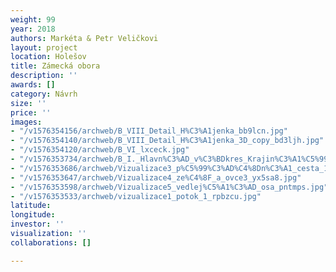 ```yaml
---
weight: 99
year: 2018
authors: Markéta & Petr Veličkovi
layout: project
location: Holešov
title: Zámecká obora
description: ''
awards: []
category: Návrh
size: ''
price: ''
images:
- "/v1576354156/archweb/B_VIII_Detail_H%C3%A1jenka_bb9lcn.jpg"
- "/v1576354140/archweb/B_VIII_Detail_H%C3%A1jenka_3D_copy_bd3ljh.jpg"
- "/v1576354120/archweb/B_VI_lxceck.jpg"
- "/v1576353734/archweb/B_I._Hlavn%C3%AD_v%C3%BDkres_Krajin%C3%A1%C5%99sko_architektonick%C3%A9_%C5%99e%C5%A1en%C3%AD_zmen%C5%A1en%C3%BD_v%C3%BDkres_stikye.jpg"
- "/v1576353686/archweb/Vizualizace3_p%C5%99%C3%AD%C4%8Dn%C3%A1_cesta_1_utozj8.jpg"
- "/v1576353647/archweb/Vizualizace4_ze%C4%8F_a_ovce3_yx5sa8.jpg"
- "/v1576353598/archweb/Vizualizace5_vedlej%C5%A1%C3%AD_osa_pntmps.jpg"
- "/v1576353533/archweb/vizualizace1_potok_1_rpbzcu.jpg"
latitude: 
longitude: 
investor: ''
visualization: ''
collaborations: []

---
```

